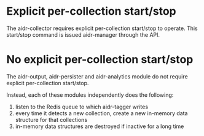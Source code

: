 # Explicit per-collection start/stop

The aidr-collector requires explicit per-collection start/stop to operate. This start/stop command is issued aidr-manager through the API.

# No explicit per-collection start/stop

The aidr-output, aidr-persister and aidr-analytics module do not require explicit per-collection start/stop.

Instead, each of these modules independently does the following:

1. listen to the Redis queue to which aidr-tagger writes
1. every time it detects a new collection, create a new in-memory data structure for that collections
1. in-memory data structures are destroyed if inactive for a long time
